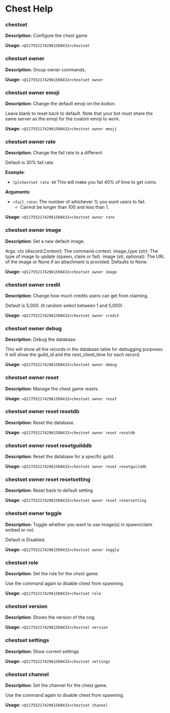 # Chest Help

### chestset

**Description:** Configure the chest game

**Usage:** `<@1275521742961508432>chestset`

### chestset owner

**Description:** Group owner commands.

**Usage:** `<@1275521742961508432>chestset owner`

### chestset owner emoji

**Description:** Change the default emoji on the button.

Leave blank to reset back to default.
Note that your bot must share the same server as the emoji for the custom emoji to work.

**Usage:** `<@1275521742961508432>chestset owner emoji`

### chestset owner rate

**Description:** Change the fail rate to a different.

Default is 30% fail rate.

**Example**:
- `[p]chestset rate 40` This will make you fail 40% of time to get coins.

**Arguments**:
- `<fail_rate>` The number of whichever % you want users to fail.
    - Cannot be longer than 100 and less than 1.

**Usage:** `<@1275521742961508432>chestset owner rate`

### chestset owner image

**Description:** Set a new default image.

Args:
    ctx (discord.Context): The command context.
    image_type (str): The type of image to update (spawn, claim or fail).
    image (str, optional): The URL of the image or None if an attachment is provided. Defaults to None.

**Usage:** `<@1275521742961508432>chestset owner image`

### chestset owner credit

**Description:** Change how much credits users can get from claiming.

Default is 5,000. (it random select between 1 and 5,000)

**Usage:** `<@1275521742961508432>chestset owner credit`

### chestset owner debug

**Description:** Debug the database.

This will show all the records in the database table for debugging purposes.
It will show the guild_id and the next_chest_time for each record.

**Usage:** `<@1275521742961508432>chestset owner debug`

### chestset owner reset

**Description:** Manage the chest game resets.

**Usage:** `<@1275521742961508432>chestset owner reset`

### chestset owner reset resetdb

**Description:** Reset the database.

**Usage:** `<@1275521742961508432>chestset owner reset resetdb`

### chestset owner reset resetguilddb

**Description:** Reset the database for a specific guild.

**Usage:** `<@1275521742961508432>chestset owner reset resetguilddb`

### chestset owner reset resetsetting

**Description:** Reset back to default setting

**Usage:** `<@1275521742961508432>chestset owner reset resetsetting`

### chestset owner toggle

**Description:** Toggle whether you want to use image(s) in spawn/claim embed or not.

Default is Disabled.

**Usage:** `<@1275521742961508432>chestset owner toggle`

### chestset role

**Description:** Set the role for the chest game.

Use the command again to disable chest from spawning.

**Usage:** `<@1275521742961508432>chestset role`

### chestset version

**Description:** Shows the version of the cog.

**Usage:** `<@1275521742961508432>chestset version`

### chestset settings

**Description:** Show current settings

**Usage:** `<@1275521742961508432>chestset settings`

### chestset channel

**Description:** Set the channel for the chest game.

Use the command again to disable chest from spawning.

**Usage:** `<@1275521742961508432>chestset channel`

